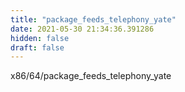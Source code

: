 ```yaml
---
title: "package_feeds_telephony_yate"
date: 2021-05-30 21:34:36.391286
hidden: false
draft: false
---
```


x86/64/package_feeds_telephony_yate

